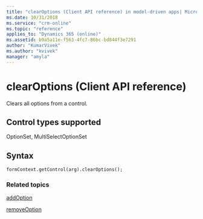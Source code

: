 ```yaml
---
title: "clearOptions (Client API reference) in model-driven apps| MicrosoftDocs"
ms.date: 10/31/2018
ms.service: "crm-online"
ms.topic: "reference"
applies_to: "Dynamics 365 (online)"
ms.assetid: b9a5a11e-f563-4fc7-86bc-bd844f3e7291
author: "KumarVivek"
ms.author: "kvivek"
manager: "amyla"
---
```

# clearOptions (Client API reference)



Clears all options from a control. 

## Control types supported

OptionSet, MultiSelectOptionSet

## Syntax

`formContext.getControl(arg).clearOptions();`

### Related topics

[addOption](addOption.md)

[removeOption](removeOption.md) 


